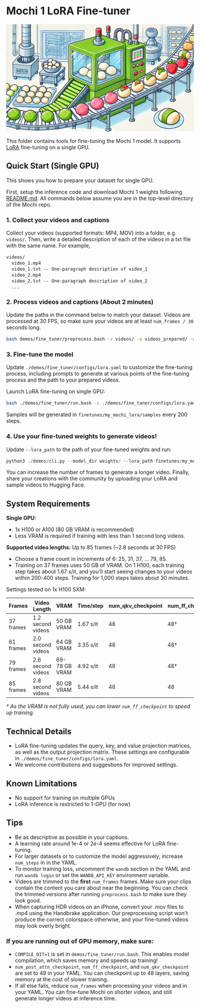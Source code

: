 # Mochi 1 LoRA Fine-tuner

![Mochi being made](../../assets/mochi-factory.webp)


This folder contains tools for fine-tuning the Mochi 1 model. It supports [LoRA](https://arxiv.org/abs/2106.09685) fine-tuning on a single GPU.

## Quick Start (Single GPU)
This shows you how to prepare your dataset for single GPU.

First, setup the inference code and download Mochi 1 weights following [README.md](../../README.md).
All commands below assume you are in the top-level directory of the Mochi repo.

### 1. Collect your videos and captions
Collect your videos (supported formats: MP4, MOV) into a folder, e.g. `videos/`. Then, write a detailed description of each of the videos in a txt file with the same name. For example,
```
videos/
  video_1.mp4
  video_1.txt -- One-paragraph description of video_1
  video_2.mp4
  video_2.txt -- One-paragraph description of video_2
  ...
```

### 2. Process videos and captions (About 2 minutes)
Update the paths in the command below to match your dataset. Videos are processed at 30 FPS, so make sure your videos are at least `num_frames / 30` seconds long.
```bash
bash demos/fine_tuner/preprocess.bash -v videos/ -o videos_prepared/ -w weights/ --num_frames 37
```

### 3. Fine-tune the model
Update `./demos/fine_tuner/configs/lora.yaml` to customize the fine-tuning process,
including prompts to generate at various points of the fine-tuning process and the path to your prepared videos.

Launch LoRA fine-tuning on single GPU:
```bash
bash ./demos/fine_tuner/run.bash -c ./demos/fine_tuner/configs/lora.yaml -n 1
```

Samples will be generated in `finetunes/my_mochi_lora/samples` every 200 steps.

### 4. Use your fine-tuned weights to generate videos!
Update `--lora_path` to the path of your fine-tuned weights and run:
```python
python3 ./demos/cli.py --model_dir weights/ --lora_path finetunes/my_mochi_lora/model_2000.lora.safetensors --num_frames 37 --prompt "A delicate porcelain teacup sits on a marble countertop. The teacup suddenly shatters into hundreds of white ceramic shards that scatter through the air. The scene is bright and crisp with dramatic lighting."
```

You can increase the number of frames to generate a longer video. Finally, share your creations with the community by uploading your LoRA and sample videos to Hugging Face.

## System Requirements

**Single GPU:**
- 1x H100 or A100 (80 GB VRAM is recommended)
- Less VRAM is required if training with less than 1 second long videos.

**Supported video lengths:** Up to 85 frames (~2.8 seconds at 30 FPS)
- Choose a frame count in increments of 6: 25, 31, 37, ... 79, 85.
- Training on 37 frames uses 50 GB of VRAM. On 1 H100, each training step takes about 1.67 s/it,
  and you'll start seeing changes to your videos within 200-400 steps. Training for 1,000 steps takes about 30 minutes.

Settings tested on 1x H100 SXM:

| Frames | Video Length | VRAM | Time/step | num_qkv_checkpoint | num_ff_checkpoint | num_post_attn_checkpoint |
|--------|--------------|------|-----------|-------------------|-------------------|-------------------------|
| 37 frames | 1.2 second videos | 50 GB VRAM | 1.67 s/it | 48 | 48† | 48 |
| 61 frames | 2.0 second videos | 64 GB VRAM | 3.35 s/it | 48 | 48† | 48 |
| 79 frames | 2.6 second videos | 69-78 GB VRAM | 4.92 s/it | 48 | 48† | 48 |
| 85 frames | 2.8 second videos | 80 GB VRAM | 5.44 s/it | 48 | 48 | 48 |

*† As the VRAM is not fully used, you can lower `num_ff_checkpoint` to speed up training.*

## Technical Details

- LoRA fine-tuning updates the query, key, and value projection matrices, as well as the output projection matrix.
  These settings are configurable in `./demos/fine_tuner/configs/lora.yaml`.
- We welcome contributions and suggestions for improved settings.

## Known Limitations

- No support for training on multiple GPUs
- LoRA inference is restricted to 1-GPU (for now)

## Tips

- Be as descriptive as possible in your captions.
- A learning rate around 1e-4 or 2e-4 seems effective for LoRA fine-tuning.
- For larger datasets or to customize the model aggressively, increase `num_steps` in in the YAML.
- To monitor training loss, uncomment the `wandb` section in the YAML and run `wandb login` or set the `WANDB_API_KEY` environment variable.
- Videos are trimmed to the **first** `num_frames` frames. Make sure your clips contain the content you care about near the beginning.
  You can check the trimmed versions after running `preprocess.bash` to make sure they look good.
- When capturing HDR videos on an iPhone, convert your .mov files to .mp4 using the Handbrake application. Our preprocessing script won't produce the correct colorspace otherwise, and your fine-tuned videos may look overly bright.

### If you are running out of GPU memory, make sure:
- `COMPILE_DIT=1` is set in `demos/fine_tuner/run.bash`.
  This enables model compilation, which saves memory and speeds up training!
- `num_post_attn_checkpoint`, `num_ff_checkpoint`, and `num_qkv_checkpoint` are set to 48 in your YAML.
  You can checkpoint up to 48 layers, saving memory at the cost of slower training.
- If all else fails, reduce `num_frames` when processing your videos and in your YAML.
  You can fine-tune Mochi on shorter videos, and still generate longer videos at inference time.
